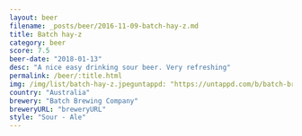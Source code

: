 ```yaml
---
layout: beer
filename: _posts/beer/2016-11-09-batch-hay-z.md
title: Batch hay-z
category: beer
score: 7.5
beer-date: "2018-01-13"
desc: "A nice easy drinking sour beer. Very refreshing"
permalink: /beer/:title.html
img: /img/list/batch-hay-z.jpeguntappd: "https://untappd.com/b/batch-brewing-company-hay-z/2325079"
country: "Australia"
brewery: "Batch Brewing Company"
breweryURL: "breweryURL"
style: "Sour - Ale"
---
```

